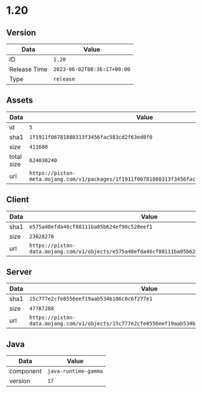 # 1.20

## Version

|**Data**        | **Value**                 |
|----------------|-------------------------|
| ID   | ```1.20```   |
| Release Time   | ```2023-06-02T08:36:17+00:00```   |
| Type   | ```release```   |

## Assets

|**Data**        | **Value**                 |
|----------------|-------------------------|
| id   | ```5```   |
| sha1   | ```1f1911f06781880313f3456fac583cd2f63ed0f0```   |
| size   | ```411680```   |
| total size  | ```624030240```  |
| url       | ```https://piston-meta.mojang.com/v1/packages/1f1911f06781880313f3456fac583cd2f63ed0f0/5.json``` |

## Client

|**Data**        | **Value**                 |
|----------------|-------------------------|
| sha1   | ```e575a48efda46cf88111ba05b624ef90c520eef1```   |
| size   | ```23028278```   |
| url       | ```https://piston-data.mojang.com/v1/objects/e575a48efda46cf88111ba05b624ef90c520eef1/client.jar``` |

## Server

|**Data**        | **Value**                 |
|----------------|-------------------------|
| sha1   | ```15c777e2cfe0556eef19aab534b186c0c6f277e1```   |
| size   | ```47787288```   |
| url       | ```https://piston-data.mojang.com/v1/objects/15c777e2cfe0556eef19aab534b186c0c6f277e1/server.jar``` |

## Java

|**Data**        | **Value**                 |
|----------------|-------------------------|
| component   | ```java-runtime-gamma```   |
| version   | ```17```   |